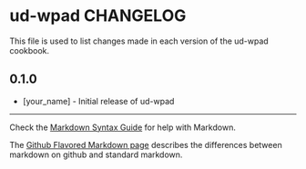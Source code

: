 ud-wpad CHANGELOG
=================

This file is used to list changes made in each version of the ud-wpad cookbook.

0.1.0
-----
- [your_name] - Initial release of ud-wpad

- - -
Check the [Markdown Syntax Guide](http://daringfireball.net/projects/markdown/syntax) for help with Markdown.

The [Github Flavored Markdown page](http://github.github.com/github-flavored-markdown/) describes the differences between markdown on github and standard markdown.
